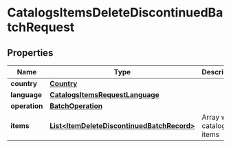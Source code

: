 

# CatalogsItemsDeleteDiscontinuedBatchRequest

## Properties

Name | Type | Description | Notes
------------ | ------------- | ------------- | -------------
**country** | [**Country**](Country.md) |  | 
**language** | [**CatalogsItemsRequestLanguage**](CatalogsItemsRequestLanguage.md) |  | 
**operation** | [**BatchOperation**](BatchOperation.md) |  | 
**items** | [**List&lt;ItemDeleteDiscontinuedBatchRecord&gt;**](ItemDeleteDiscontinuedBatchRecord.md) | Array with catalogs items | 




